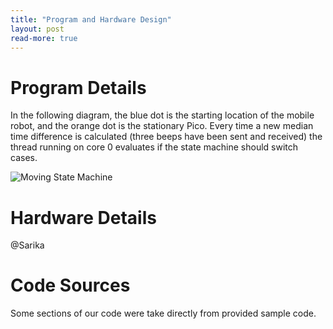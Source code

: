 ```yaml
---
title: "Program and Hardware Design"
layout: post
read-more: true
---
```


# Program Details

In the following diagram, the blue dot is the starting location of the mobile robot, and the orange dot is the stationary Pico. Every time a new median time difference is calculated (three beeps have been sent and received) the thread running on core 0 evaluates if the state machine should switch cases. 


![Moving State Machine](https://i.ibb.co/CtjBDr1/moving-state-machine.png)

# Hardware Details
@Sarika

# Code Sources
Some sections of our code were take directly from provided sample code.


